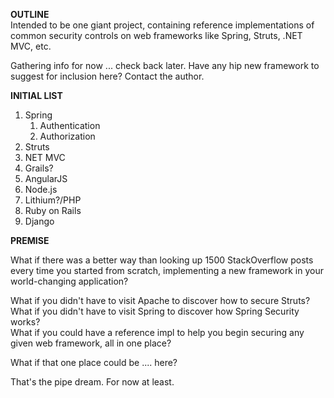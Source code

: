 <b>OUTLINE</b>
</br>
Intended to be one giant project, containing reference implementations of common security controls on web frameworks like Spring, Struts, .NET MVC, etc.

Gathering info for now ... check back later. Have any hip new framework to suggest for inclusion here? Contact the author.

<b>INITIAL LIST</b>
<br/>
<ol>
<li>Spring
<ol>
<li>	Authentication</li>
<li>	Authorization</li>
</ol>
</li>
<li>Struts</li>
<li>NET MVC</li>
<li>Grails?</li>
<li>AngularJS</li>
<li>Node.js</li>
<li>Lithium?/PHP</li>
<li>Ruby on Rails</li>
<li>Django</li>
</ol>

<b>PREMISE</b>

What if there was a better way than looking up 1500 StackOverflow posts every time you started from scratch, implementing a new framework in your world-changing application?

What if you didn't have to visit Apache to discover how to secure Struts?<br/>
What if you didn't have to visit Spring to discover how Spring Security works?<br/>
What if you could have a reference impl to help you begin securing any given web framework, all in one place?<br/>

What if that one place could be .... here?

That's the pipe dream. For now at least.
